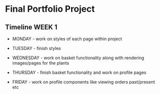 # Final Portfolio Project

## Timeline WEEK 1

- MONDAY - work on styles of each page within project

- TUESDAY - finish styles

- WEDNESDAY - work on basket functionality along with rendering images/pages for the plants

- THURSDAY -  finish basket functionality and work on profile pages

- FRIDAY - work on profile components like viewing orders past/present etc
